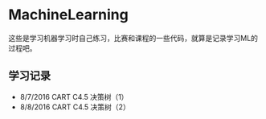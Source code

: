 # MachineLearning

这些是学习机器学习时自己练习，比赛和课程的一些代码，就算是记录学习ML的过程吧。

## 学习记录
* 8/7/2016 CART  C4.5 决策树（1）
* 8/8/2016 CART  C4.5 决策树（2）